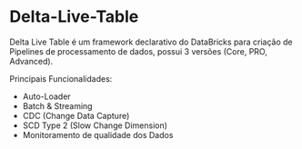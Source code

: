 # Delta-Live-Table

Delta Live Table é um framework declarativo do DataBricks para criação de Pipelines de processamento de dados, possui 3 versões (Core, PRO, Advanced).

Principais Funcionalidades:
- Auto-Loader
- Batch & Streaming
- CDC (Change Data Capture)
- SCD Type 2 (Slow Change Dimension)
- Monitoramento de qualidade dos Dados
